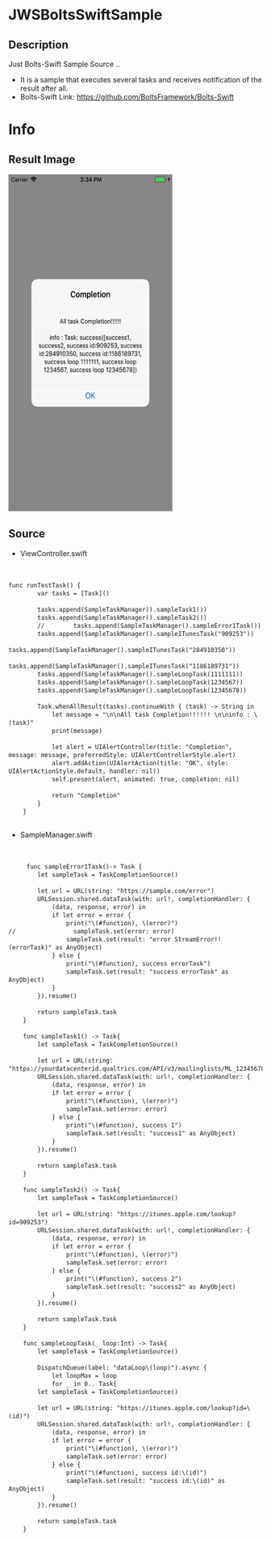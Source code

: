 # JWSBoltsSwiftSample
## Description
Just Bolts-Swift Sample Source ..
- It is a sample that executes several tasks and receives notification of the result after all.
- Bolts-Swift Link: https://github.com/BoltsFramework/Bolts-Swift

# Info
## Result Image

<img width="325" height="667" src="/Image/result_image.png"></img>

## Source
- ViewController.swift
<pre><code>

func runTestTask() {
        var tasks = [Task<AnyObject>]()
        
        tasks.append(SampleTaskManager().sampleTask1())
        tasks.append(SampleTaskManager().sampleTask2())
        //        tasks.append(SampleTaskManager().sampleError1Task())
        tasks.append(SampleTaskManager().sampleITunesTask("909253"))
        tasks.append(SampleTaskManager().sampleITunesTask("284910350"))
        tasks.append(SampleTaskManager().sampleITunesTask("1186189731"))
        tasks.append(SampleTaskManager().sampleLoopTask(1111111))
        tasks.append(SampleTaskManager().sampleLoopTask(1234567))
        tasks.append(SampleTaskManager().sampleLoopTask(12345678))
        
        Task<AnyObject>.whenAllResult(tasks).continueWith { (task) -> String in
            let message = "\n\nAll task Completion!!!!!! \n\ninfo : \(task)"
            print(message)
            
            let alert = UIAlertController(title: "Completion", message: message, preferredStyle: UIAlertControllerStyle.alert)
            alert.addAction(UIAlertAction(title: "OK", style: UIAlertActionStyle.default, handler: nil))
            self.present(alert, animated: true, completion: nil)
            
            return "Completion"
        }
    }

</code></pre>

- SampleManager.swift

<pre><code>

     func sampleError1Task()-> Task<AnyObject> {
        let sampleTask = TaskCompletionSource<AnyObject>()
        
        let url = URL(string: "https://sample.com/error")
        URLSession.shared.dataTask(with: url!, completionHandler: {
            (data, response, error) in
            if let error = error {
                print("\(#function), \(error)")
//                sampleTask.set(error: error)
                sampleTask.set(result: "error StreamError!!(errorTask)" as AnyObject)
            } else {
                print("\(#function), success errorTask")
                sampleTask.set(result: "success errorTask" as AnyObject)
            }
        }).resume()
        
        return sampleTask.task
    }
    
    func sampleTask1() -> Task<AnyObject>{
        let sampleTask = TaskCompletionSource<AnyObject>()
        
        let url = URL(string: "https://yourdatacenterid.qualtrics.com/API/v3/mailinglists/ML_1234567890AbCdE/samples/PL_123456890AbCdE")
        URLSession.shared.dataTask(with: url!, completionHandler: {
            (data, response, error) in
            if let error = error {
                print("\(#function), \(error)")
                sampleTask.set(error: error)
            } else {
                print("\(#function), success 1")
                sampleTask.set(result: "success1" as AnyObject)
            }
        }).resume()
        
        return sampleTask.task
    }
    
    func sampleTask2() -> Task<AnyObject>{
        let sampleTask = TaskCompletionSource<AnyObject>()
        
        let url = URL(string: "https://itunes.apple.com/lookup?id=909253")
        URLSession.shared.dataTask(with: url!, completionHandler: {
            (data, response, error) in
            if let error = error {
                print("\(#function), \(error)")
                sampleTask.set(error: error)
            } else {
                print("\(#function), success 2")
                sampleTask.set(result: "success2" as AnyObject)
            }
        }).resume()
        
        return sampleTask.task
    }
    
    func sampleLoopTask(_ loop:Int) -> Task<AnyObject>{
        let sampleTask = TaskCompletionSource<AnyObject>()
        
        DispatchQueue(label: "dataLoop\(loop)").async {
            let loopMax = loop
            for _ in 0..<loopMax {
            }
            print("\(#function), success loop \(loopMax)")
            sampleTask.set(result: "success loop \(loopMax)" as AnyObject)
        }
        
        return sampleTask.task
    }
    
    func sampleITunesTask(_ id:String) -> Task<AnyObject>{
        let sampleTask = TaskCompletionSource<AnyObject>()
        
        let url = URL(string: "https://itunes.apple.com/lookup?id=\(id)")
        URLSession.shared.dataTask(with: url!, completionHandler: {
            (data, response, error) in
            if let error = error {
                print("\(#function), \(error)")
                sampleTask.set(error: error)
            } else {
                print("\(#function), success id:\(id)")
                sampleTask.set(result: "success id:\(id)" as AnyObject)
            }
        }).resume()
        
        return sampleTask.task
    }

</code></pre>